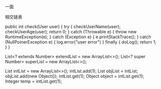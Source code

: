 一面

相交链表

public int check(User user) {
    try {
        checkUserName(user);
        checkUserAge(user);
        return 0;
    } catch (Throwable e) {
     throw new RuntimeException(e);
    } catch (Exception e) {
        e.printStackTrace();
    } catch (NullPoinerException e) {
        log.error("user error")
    } finally {
        doLog();
        return 1;
    }
}

List<? extends Number> extendList = new ArrayList<>();
List<? super Number> superList = new ArrayList<>();

List<Integer> intList = new ArrayList<>();
intList.add(1);
List objList = intList;
objList.add(new Object());
intList.get(1);
Object object = intList.get(1);
Integer temp = intList.get(1);